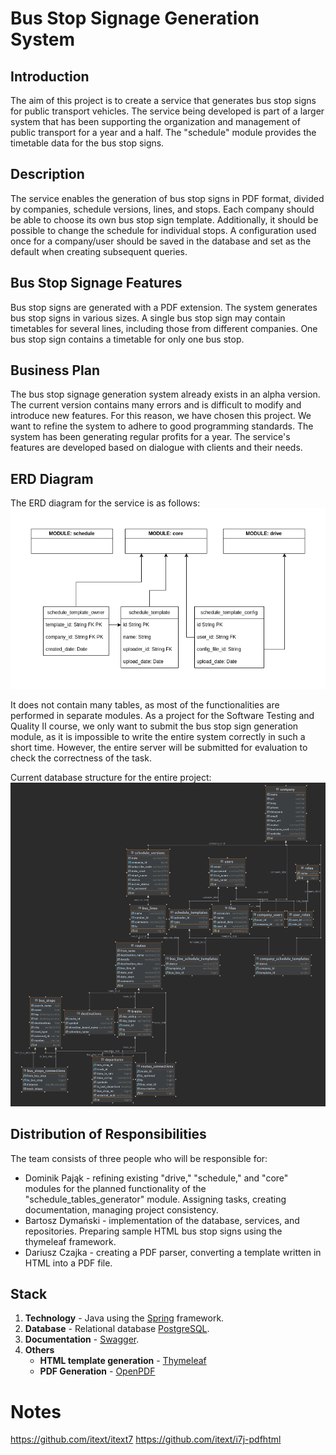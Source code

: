 # Bus Stop Signage Generation System

## Introduction
The aim of this project is to create a service that generates bus stop signs for public transport vehicles. The service being developed is part of a larger system that has been supporting the organization and management of public transport for a year and a half. The "schedule" module provides the timetable data for the bus stop signs.

## Description
The service enables the generation of bus stop signs in PDF format, divided by companies, schedule versions, lines, and stops. Each company should be able to choose its own bus stop sign template. Additionally, it should be possible to change the schedule for individual stops. A configuration used once for a company/user should be saved in the database and set as the default when creating subsequent queries.

## Bus Stop Signage Features
Bus stop signs are generated with a PDF extension. The system generates bus stop signs in various sizes. A single bus stop sign may contain timetables for several lines, including those from different companies. One bus stop sign contains a timetable for only one bus stop.

## Business Plan
The bus stop signage generation system already exists in an alpha version. The current version contains many errors and is difficult to modify and introduce new features. For this reason, we have chosen this project. We want to refine the system to adhere to good programming standards. The system has been generating regular profits for a year. The service's features are developed based on dialogue with clients and their needs.

## ERD Diagram

The ERD diagram for the service is as follows:
![schedule_template_erd](/img/drive_module_erd.png)

It does not contain many tables, as most of the functionalities are performed in separate modules. As a project for the Software Testing and Quality II course, we only want to submit the bus stop sign generation module, as it is impossible to write the entire system correctly in such a short time. However, the entire server will be submitted for evaluation to check the correctness of the task.

Current database structure for the entire project:
![tarbus_erd](/img/tarbus_erd.png)

## Distribution of Responsibilities

The team consists of three people who will be responsible for:
- Dominik Pająk - refining existing "drive," "schedule," and "core" modules for the planned functionality of the "schedule_tables_generator" module. Assigning tasks, creating documentation, managing project consistency.
- Bartosz Dymański - implementation of the database, services, and repositories. Preparing sample HTML bus stop signs using the thymeleaf framework.
- Dariusz Czajka - creating a PDF parser, converting a template written in HTML into a PDF file.

## Stack
1. **Technology** - Java using the [Spring](https://spring.io/) framework.
2. **Database** - Relational database [PostgreSQL](https://www.postgresql.org/).
3. **Documentation** - [Swagger](https://swagger.io/).
4. **Others**
    - **HTML template generation** - [Thymeleaf](https://www.thymeleaf.org/)
    - **PDF Generation** - [OpenPDF](https://github.com/LibrePDF/OpenPDF)

# Notes
https://github.com/itext/itext7
https://github.com/itext/i7j-pdfhtml
